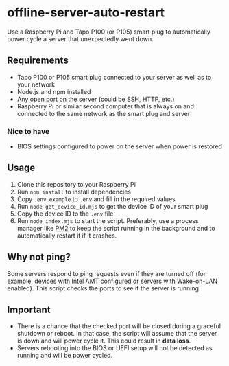 # offline-server-auto-restart

Use a Raspberry Pi and Tapo P100 (or P105) smart plug to automatically power cycle a server that unexpectedly went down.

## Requirements

- Tapo P100 or P105 smart plug connected to your server as well as to your network
- Node.js and npm installed
- Any open port on the server (could be SSH, HTTP, etc.)
- Raspberry Pi or similar second computer that is always on and connected to the same network as the smart plug and server

### Nice to have

- BIOS settings configured to power on the server when power is restored

## Usage

1. Clone this repository to your Raspberry Pi
2. Run `npm install` to install dependencies
3. Copy `.env.example` to `.env` and fill in the required values
4. Run `node get_device_id.mjs` to get the device ID of your smart plug
5. Copy the device ID to the `.env` file
6. Run `node index.mjs` to start the script. Preferably, use a process manager like [PM2](https://pm2.keymetrics.io/) to keep the script running in the background and to automatically restart it if it crashes.

## Why not ping?

Some servers respond to ping requests even if they are turned off (for example, devices with Intel AMT configured or servers with Wake-on-LAN enabled). This script checks the ports to see if the server is running.

## Important

- There is a chance that the checked port will be closed during a graceful shutdown or reboot. In that case, the script will assume that the server is down and will power cycle it. This could result in **data loss**.
- Servers rebooting into the BIOS or UEFI setup will not be detected as running and will be power cycled.
